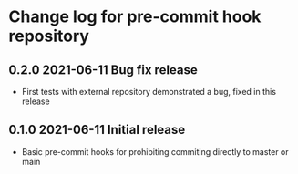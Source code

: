 # Change log for pre-commit hook repository

## 0.2.0 2021-06-11 Bug fix release

- First tests with external repository demonstrated a bug, fixed in this release

## 0.1.0 2021-06-11 Initial release

- Basic pre-commit hooks for prohibiting commiting directly to master or main
